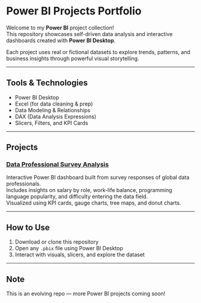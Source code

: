 # Power BI Projects Portfolio

Welcome to my **Power BI** project collection!  
This repository showcases self-driven data analysis and interactive dashboards created with **Power BI Desktop**.

Each project uses real or fictional datasets to explore trends, patterns, and business insights through powerful visual storytelling.

---

## Tools & Technologies

- Power BI Desktop  
- Excel (for data cleaning & prep)  
- Data Modeling & Relationships  
- DAX (Data Analysis Expressions)  
- Slicers, Filters, and KPI Cards

---

## Projects

### [Data Professional Survey Analysis](./data-survey-analysis)  
Interactive Power BI dashboard built from survey responses of global data professionals.  
Includes insights on salary by role, work-life balance, programming language popularity, and difficulty entering the data field.  
Visualized using KPI cards, gauge charts, tree maps, and donut charts.

---

## How to Use

1. Download or clone this repository  
2. Open any `.pbix` file using Power BI Desktop  
3. Interact with visuals, slicers, and explore the dataset  

---

## Note

This is an evolving repo — more Power BI projects coming soon!
